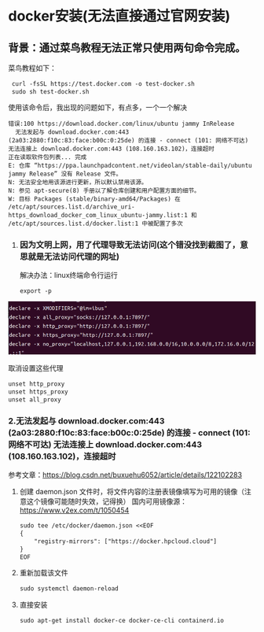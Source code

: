 # docker安装(无法直接通过官网安装)

## 背景：通过菜鸟教程无法正常只使用两句命令完成。

菜鸟教程如下：

```
 curl -fsSL https://test.docker.com -o test-docker.sh
 sudo sh test-docker.sh
```

使用该命令后，我出现的问题如下，有点多，一个一个解决

```
错误:100 https://download.docker.com/linux/ubuntu jammy InRelease
  无法发起与 download.docker.com:443 (2a03:2880:f10c:83:face:b00c:0:25de) 的连接 - connect (101: 网络不可达) 无法连接上 download.docker.com:443 (108.160.163.102)，连接超时
正在读取软件包列表... 完成
E: 仓库 “https://ppa.launchpadcontent.net/videolan/stable-daily/ubuntu jammy Release” 没有 Release 文件。
N: 无法安全地用该源进行更新，所以默认禁用该源。
N: 参见 apt-secure(8) 手册以了解仓库创建和用户配置方面的细节。
W: 目标 Packages (stable/binary-amd64/Packages) 在 /etc/apt/sources.list.d/archive_uri-https_download_docker_com_linux_ubuntu-jammy.list:1 和 /etc/apt/sources.list.d/docker.list:1 中被配置了多次
```

1. ### 因为文明上网，用了代理导致无法访问(这个错没找到截图了，意思就是无法访问代理的网址)

   解决办法：linux终端命令行运行


   ```linux终端命令行运行
   export -p
   ```

![1720970297841](images/docker安装/1720970297841.png)

取消设置这些代理

```
unset http_proxy   
unset https_proxy
unset all_proxy
```

### 2.无法发起与 download.docker.com:443 (2a03:2880:f10c:83:face:b00c:0:25de) 的连接 - connect (101: 网络不可达) 无法连接上 download.docker.com:443 (108.160.163.102)，连接超时

参考文章：https://blog.csdn.net/buxuehu6052/article/details/122102283

1. 创建 daemon.json 文件时，将文件内容的注册表镜像填写为可用的镜像（注意这个镜像可能随时失效，记得换）
   国内可用镜像源：https://www.v2ex.com/t/1050454

   ```
   sudo tee /etc/docker/daemon.json <<EOF
   {
       "registry-mirrors": ["https://docker.hpcloud.cloud"]
   }
   EOF

   ```
2. 重新加载该文件

   ```apache
   sudo systemctl daemon-reload
   ```
3. 直接安装

   ```apache
   sudo apt-get install docker-ce docker-ce-cli containerd.io
   ```
